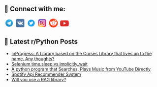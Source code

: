 ## 🔎 Connect with me:
[<img src="https://github.com/bullbesh/bullbesh/blob/main/images/Telegram.png" width="32" height="32" />](https://t.me/bullbesh)
[<img src="https://github.com/bullbesh/bullbesh/blob/main/images/VK.png" width="32" height="32" />](https://vk.com/bullbesh)
[<img src="https://github.com/bullbesh/bullbesh/blob/main/images/Twitter.png" width="32" height="32" />](https://twitter.com/bullbesh1)
[<img src="https://github.com/bullbesh/bullbesh/blob/main/images/Instagram.png" width="32" height="32" />](https://www.instagram.com/bullbesh)
[<img src="https://github.com/bullbesh/bullbesh/blob/main/images/Reddit.png" width="32" height="32" />](https://www.reddit.com/user/bullbesh)
[<img src="https://github.com/bullbesh/bullbesh/blob/main/images/YouTube.png" width="32" height="32" />](https://www.youtube.com/channel/UCtfjRs6uzgq5mfm8S06WTcg)

## 📕 Latest r/Python Posts
<!-- BLOG-POST-LIST:START -->
- [InProgress: A Library based on the Curses Library that lives up to the name. Any thoughts?](https://www.reddit.com/r/Python/comments/1jacy4v/inprogress_a_library_based_on_the_curses_library/)
- [Selenium time.sleep vs implicitly_wait](https://www.reddit.com/r/Python/comments/1jab6lc/selenium_timesleep_vs_implicitly_wait/)
- [A python program that Searches, Plays Music from YouTube Directly](https://www.reddit.com/r/Python/comments/1ja8m8t/a_python_program_that_searches_plays_music_from/)
- [Spotify Api Recommender System](https://www.reddit.com/r/Python/comments/1ja6glq/spotify_api_recommender_system/)
- [Will you use a RAG library?](https://www.reddit.com/r/Python/comments/1ja5mlc/will_you_use_a_rag_library/)
<!-- BLOG-POST-LIST:END -->
